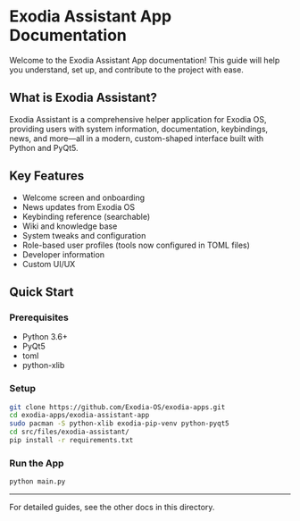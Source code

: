# Exodia Assistant App Documentation

Welcome to the Exodia Assistant App documentation! This guide will help you understand, set up, and contribute to the project with ease.

## What is Exodia Assistant?
Exodia Assistant is a comprehensive helper application for Exodia OS, providing users with system information, documentation, keybindings, news, and more—all in a modern, custom-shaped interface built with Python and PyQt5.

## Key Features
- Welcome screen and onboarding
- News updates from Exodia OS
- Keybinding reference (searchable)
- Wiki and knowledge base
- System tweaks and configuration
- Role-based user profiles (tools now configured in TOML files)
- Developer information
- Custom UI/UX

## Quick Start

### Prerequisites
- Python 3.6+
- PyQt5
- toml
- python-xlib

### Setup
```bash
git clone https://github.com/Exodia-OS/exodia-apps.git
cd exodia-apps/exodia-assistant-app
sudo pacman -S python-xlib exodia-pip-venv python-pyqt5
cd src/files/exodia-assistant/
pip install -r requirements.txt
```

### Run the App
```bash
python main.py
```

---

For detailed guides, see the other docs in this directory. 